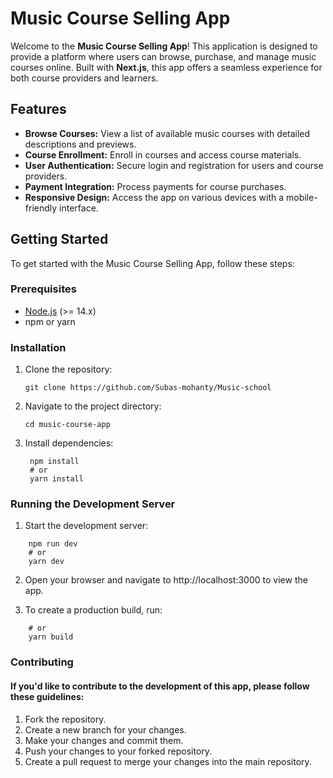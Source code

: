 # Music Course Selling App

Welcome to the **Music Course Selling App**! This application is designed to provide a platform where users can browse, purchase, and manage music courses online. Built with **Next.js**, this app offers a seamless experience for both course providers and learners.

## Features

- **Browse Courses:** View a list of available music courses with detailed descriptions and previews.
- **Course Enrollment:** Enroll in courses and access course materials.
- **User Authentication:** Secure login and registration for users and course providers.
- **Payment Integration:** Process payments for course purchases.
- **Responsive Design:** Access the app on various devices with a mobile-friendly interface.

## Getting Started

To get started with the Music Course Selling App, follow these steps:

### Prerequisites

- [Node.js](https://nodejs.org/en/) (>= 14.x)
- npm or yarn

### Installation

1. Clone the repository:

   ```
   git clone https://github.com/Subas-mohanty/Music-school
   ```

2. Navigate to the project directory:

   ```
   cd music-course-app

   ```

3. Install dependencies:

   ```
    npm install
    # or
    yarn install

   ```
### Running the Development Server
1. Start the development server:
```
    npm run dev
    # or
    yarn dev
```

2. Open your browser and navigate to http://localhost:3000 to view the app.

3. To create a production build, run:
```npm run build
    # or
    yarn build
```

### Contributing
#### If you'd like to contribute to the development of this app, please follow these guidelines:
1. Fork the repository.
2. Create a new branch for your changes.
3. Make your changes and commit them.
4. Push your changes to your forked repository.
5. Create a pull request to merge your changes into the main repository.